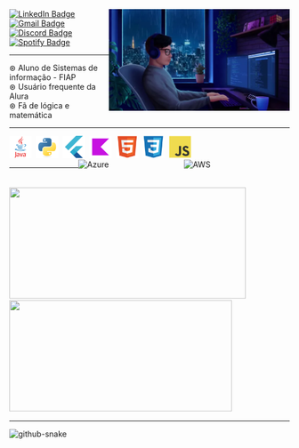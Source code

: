 <img src = "image_2022-08-28_013108395.png" width = "325px" align = "right">

<div id="badges">

  <a href = "https://www.linkedin.com/in/julio-facal-584888200/">
    <img src="https://img.shields.io/badge/LinkedIn-blue?style=for-the-badge&logo=linkedin&logoColor=white" alt="LinkedIn Badge"/>
  </a>
  <a href = "https://mail.google.com/mail/?view=cm&fs=1&to=julio@facal.dev&su=FaKL-Code%20GitHub">
    <img src="https://img.shields.io/badge/Gmail-D14836?style=for-the-badge&logo=gmail&logoColor=white" alt="Gmail Badge"/>
  </a>
  <a href = "https://discordapp.com/users/389566109512237056">
    <img src="https://img.shields.io/badge/Discord-7289DA?style=for-the-badge&logo=discord&logoColor=white" alt="Discord Badge"/>
  </a>
  <a href = "https://open.spotify.com/user/22k4xtx3awq3jccpj7ul3i2zi">
    <img src="https://img.shields.io/badge/Spotify-1ED760?&style=for-the-badge&logo=spotify&logoColor=white" alt="Spotify Badge"/>
  </a>
  
</div>

---

⊛ Aluno de Sistemas de informação - FIAP <br />
⊛ Usuário frequente da Alura <br />
⊛ Fã de lógica e matemática <br />

---

<div>
  <img src="https://github.com/devicons/devicon/blob/master/icons/java/java-original-wordmark.svg" title="Java" alt="Java" width="40" height="40"/>&nbsp;
  <img src="https://github.com/devicons/devicon/blob/master/icons/python/python-original.svg" title="Python" alt="Python" width="40" height="40"/>&nbsp;
  <img src="https://github.com/devicons/devicon/blob/master/icons/flutter/flutter-original.svg" title="Flutter" alt="Flutter" width="40" height="40"/>&nbsp;
  <img src="https://github.com/devicons/devicon/blob/master/icons/kotlin/kotlin-plain.svg" title="Kotlin" alt="Kotlin" width="40" height="40"/>&nbsp;
  <img src="https://github.com/devicons/devicon/blob/master/icons/html5/html5-original.svg" title="HTML5" alt="HTML" width="40" height="40"/>&nbsp;
  <img src="https://github.com/devicons/devicon/blob/master/icons/css3/css3-original.svg" title="CSS3" alt="CSS3" width="40" height="40"/>&nbsp;
  <img src="https://github.com/devicons/devicon/blob/master/icons/javascript/javascript-original.svg" title="JavaScript" alt="JavaScript" width="40" height="40"/>&nbsp; 
  <img src="https://img.shields.io/badge/Amazon_AWS-232F3E?style=for-the-badge&logo=amazon-aws&logoColor=white" title="AWS" alt="AWS" width="190" height="50" align = "right" />&nbsp;
  <img src="https://img.shields.io/badge/Microsoft_Azure-0089D6?style=for-the-badge&logo=microsoft-azure&logoColor=white" title="Azure" alt="Azure" width="190" height="48" align = "right" />&nbsp;
</div>

---

<div align = "left">
  <img height = "200em" width = "425" src="https://github-readme-stats.vercel.app/api?username=FaKL-Code&show_icons=true&show_icons=true&theme=bear&count_private=true" />
  <img height = "200em" width = "400" src="https://github-readme-stats.vercel.app/api/top-langs/?username=FaKL-Code&show_icons=true&theme=bear&count_private=true"/>
</div>

---

<picture>
  <source media="(prefers-color-scheme: dark)" srcset="github-contribution-grid-snake-dark.svg" />
  <source media="(prefers-color-scheme: light)" srcset="github-snake.svg" />
  <img alt="github-snake" src="github-snake.svg" />
</picture>
